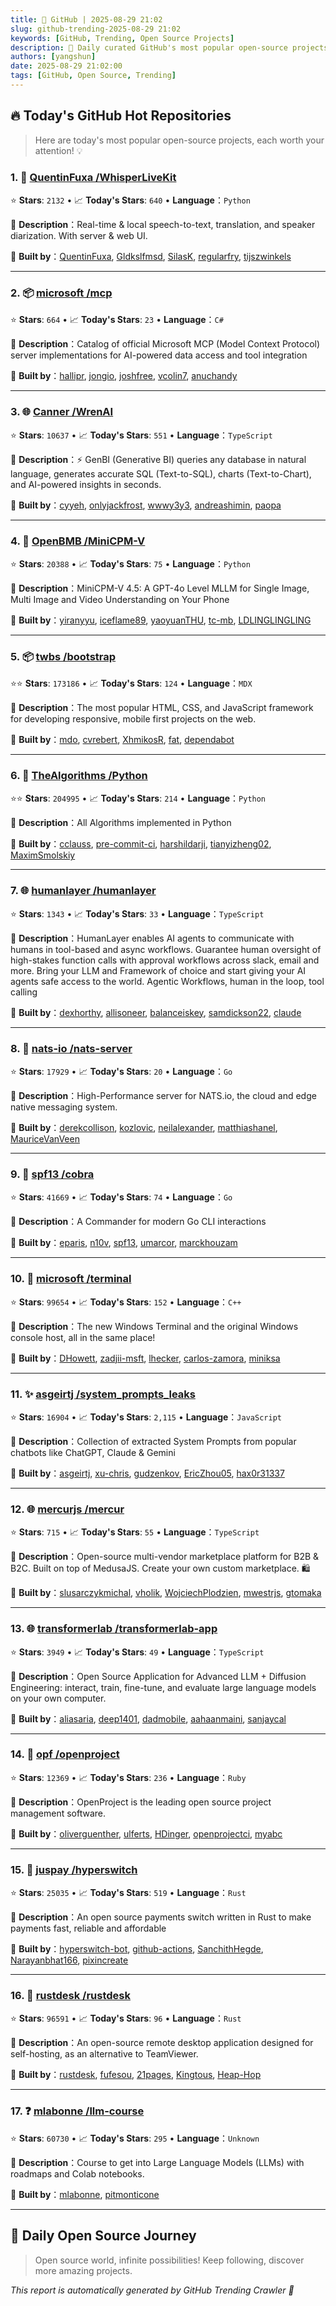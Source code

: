 ```yaml
---
title: 🚀 GitHub | 2025-08-29 21:02
slug: github-trending-2025-08-29 21:02
keywords: [GitHub, Trending, Open Source Projects]
description: 🌟 Daily curated GitHub's most popular open-source projects to help you stay on the pulse of technology!
authors: [yangshun]
date: 2025-08-29 21:02:00
tags: [GitHub, Open Source, Trending]
---
```


## 🔥 Today's GitHub Hot Repositories

> Here are today's most popular open-source projects, each worth your attention! 💡

### 1. 🐍 [QuentinFuxa /WhisperLiveKit](https://github.com/QuentinFuxa/WhisperLiveKit)

⭐ **Stars**: `2132`   •   📈 **Today's Stars**: `640`   •   **Language**：`Python`

📝 **Description**：Real-time & local speech-to-text, translation, and speaker diarization. With server & web UI.

🤝 **Built by**：[QuentinFuxa](https://github.com/QuentinFuxa), [Gldkslfmsd](https://github.com/Gldkslfmsd), [SilasK](https://github.com/SilasK), [regularfry](https://github.com/regularfry), [tijszwinkels](https://github.com/tijszwinkels)

---

### 2. 📦 [microsoft /mcp](https://github.com/microsoft/mcp)

⭐ **Stars**: `664`   •   📈 **Today's Stars**: `23`   •   **Language**：`C#`

📝 **Description**：Catalog of official Microsoft MCP (Model Context Protocol) server implementations for AI-powered data access and tool integration

🤝 **Built by**：[hallipr](https://github.com/hallipr), [jongio](https://github.com/jongio), [joshfree](https://github.com/joshfree), [vcolin7](https://github.com/vcolin7), [anuchandy](https://github.com/anuchandy)

---

### 3. 🌐 [Canner /WrenAI](https://github.com/Canner/WrenAI)

⭐ **Stars**: `10637`   •   📈 **Today's Stars**: `551`   •   **Language**：`TypeScript`

📝 **Description**：⚡️ GenBI (Generative BI) queries any database in natural language, generates accurate SQL (Text-to-SQL), charts (Text-to-Chart), and AI-powered insights in seconds.

🤝 **Built by**：[cyyeh](https://github.com/cyyeh), [onlyjackfrost](https://github.com/onlyjackfrost), [wwwy3y3](https://github.com/wwwy3y3), [andreashimin](https://github.com/andreashimin), [paopa](https://github.com/paopa)

---

### 4. 🐍 [OpenBMB /MiniCPM-V](https://github.com/OpenBMB/MiniCPM-V)

⭐ **Stars**: `20388`   •   📈 **Today's Stars**: `75`   •   **Language**：`Python`

📝 **Description**：MiniCPM-V 4.5: A GPT-4o Level MLLM for Single Image, Multi Image and Video Understanding on Your Phone

🤝 **Built by**：[yiranyyu](https://github.com/yiranyyu), [iceflame89](https://github.com/iceflame89), [yaoyuanTHU](https://github.com/yaoyuanTHU), [tc-mb](https://github.com/tc-mb), [LDLINGLINGLING](https://github.com/LDLINGLINGLING)

---

### 5. 📦 [twbs /bootstrap](https://github.com/twbs/bootstrap)

⭐⭐ **Stars**: `173186`   •   📈 **Today's Stars**: `124`   •   **Language**：`MDX`

📝 **Description**：The most popular HTML, CSS, and JavaScript framework for developing responsive, mobile first projects on the web.

🤝 **Built by**：[mdo](https://github.com/mdo), [cvrebert](https://github.com/cvrebert), [XhmikosR](https://github.com/XhmikosR), [fat](https://github.com/fat), [dependabot](https://github.com/dependabot)

---

### 6. 🐍 [TheAlgorithms /Python](https://github.com/TheAlgorithms/Python)

⭐⭐ **Stars**: `204995`   •   📈 **Today's Stars**: `214`   •   **Language**：`Python`

📝 **Description**：All Algorithms implemented in Python

🤝 **Built by**：[cclauss](https://github.com/cclauss), [pre-commit-ci](https://github.com/pre-commit-ci), [harshildarji](https://github.com/harshildarji), [tianyizheng02](https://github.com/tianyizheng02), [MaximSmolskiy](https://github.com/MaximSmolskiy)

---

### 7. 🌐 [humanlayer /humanlayer](https://github.com/humanlayer/humanlayer)

⭐ **Stars**: `1343`   •   📈 **Today's Stars**: `33`   •   **Language**：`TypeScript`

📝 **Description**：HumanLayer enables AI agents to communicate with humans in tool-based and async workflows. Guarantee human oversight of high-stakes function calls with approval workflows across slack, email and more. Bring your LLM and Framework of choice and start giving your AI agents safe access to the world. Agentic Workflows, human in the loop, tool calling

🤝 **Built by**：[dexhorthy](https://github.com/dexhorthy), [allisoneer](https://github.com/allisoneer), [balanceiskey](https://github.com/balanceiskey), [samdickson22](https://github.com/samdickson22), [claude](https://github.com/claude)

---

### 8. 🚦 [nats-io /nats-server](https://github.com/nats-io/nats-server)

⭐ **Stars**: `17929`   •   📈 **Today's Stars**: `20`   •   **Language**：`Go`

📝 **Description**：High-Performance server for NATS.io, the cloud and edge native messaging system.

🤝 **Built by**：[derekcollison](https://github.com/derekcollison), [kozlovic](https://github.com/kozlovic), [neilalexander](https://github.com/neilalexander), [matthiashanel](https://github.com/matthiashanel), [MauriceVanVeen](https://github.com/MauriceVanVeen)

---

### 9. 🚦 [spf13 /cobra](https://github.com/spf13/cobra)

⭐ **Stars**: `41669`   •   📈 **Today's Stars**: `74`   •   **Language**：`Go`

📝 **Description**：A Commander for modern Go CLI interactions

🤝 **Built by**：[eparis](https://github.com/eparis), [n10v](https://github.com/n10v), [spf13](https://github.com/spf13), [umarcor](https://github.com/umarcor), [marckhouzam](https://github.com/marckhouzam)

---

### 10. 🔧 [microsoft /terminal](https://github.com/microsoft/terminal)

⭐ **Stars**: `99654`   •   📈 **Today's Stars**: `152`   •   **Language**：`C++`

📝 **Description**：The new Windows Terminal and the original Windows console host, all in the same place!

🤝 **Built by**：[DHowett](https://github.com/DHowett), [zadjii-msft](https://github.com/zadjii-msft), [lhecker](https://github.com/lhecker), [carlos-zamora](https://github.com/carlos-zamora), [miniksa](https://github.com/miniksa)

---

### 11. ✨ [asgeirtj /system_prompts_leaks](https://github.com/asgeirtj/system_prompts_leaks)

⭐ **Stars**: `16904`   •   📈 **Today's Stars**: `2,115`   •   **Language**：`JavaScript`

📝 **Description**：Collection of extracted System Prompts from popular chatbots like ChatGPT, Claude & Gemini

🤝 **Built by**：[asgeirtj](https://github.com/asgeirtj), [xu-chris](https://github.com/xu-chris), [gudzenkov](https://github.com/gudzenkov), [EricZhou05](https://github.com/EricZhou05), [hax0r31337](https://github.com/hax0r31337)

---

### 12. 🌐 [mercurjs /mercur](https://github.com/mercurjs/mercur)

⭐ **Stars**: `715`   •   📈 **Today's Stars**: `55`   •   **Language**：`TypeScript`

📝 **Description**：Open-source multi-vendor marketplace platform for B2B & B2C. Built on top of MedusaJS. Create your own custom marketplace. 🛍️

🤝 **Built by**：[slusarczykmichal](https://github.com/slusarczykmichal), [vholik](https://github.com/vholik), [WojciechPlodzien](https://github.com/WojciechPlodzien), [mwestrjs](https://github.com/mwestrjs), [gtomaka](https://github.com/gtomaka)

---

### 13. 🌐 [transformerlab /transformerlab-app](https://github.com/transformerlab/transformerlab-app)

⭐ **Stars**: `3949`   •   📈 **Today's Stars**: `49`   •   **Language**：`TypeScript`

📝 **Description**：Open Source Application for Advanced LLM + Diffusion Engineering: interact, train, fine-tune, and evaluate large language models on your own computer.

🤝 **Built by**：[aliasaria](https://github.com/aliasaria), [deep1401](https://github.com/deep1401), [dadmobile](https://github.com/dadmobile), [aahaanmaini](https://github.com/aahaanmaini), [sanjaycal](https://github.com/sanjaycal)

---

### 14. 💎 [opf /openproject](https://github.com/opf/openproject)

⭐ **Stars**: `12369`   •   📈 **Today's Stars**: `236`   •   **Language**：`Ruby`

📝 **Description**：OpenProject is the leading open source project management software.

🤝 **Built by**：[oliverguenther](https://github.com/oliverguenther), [ulferts](https://github.com/ulferts), [HDinger](https://github.com/HDinger), [openprojectci](https://github.com/openprojectci), [myabc](https://github.com/myabc)

---

### 15. 🦀 [juspay /hyperswitch](https://github.com/juspay/hyperswitch)

⭐ **Stars**: `25035`   •   📈 **Today's Stars**: `519`   •   **Language**：`Rust`

📝 **Description**：An open source payments switch written in Rust to make payments fast, reliable and affordable

🤝 **Built by**：[hyperswitch-bot](https://github.com/hyperswitch-bot), [github-actions](https://github.com/github-actions), [SanchithHegde](https://github.com/SanchithHegde), [Narayanbhat166](https://github.com/Narayanbhat166), [pixincreate](https://github.com/pixincreate)

---

### 16. 🦀 [rustdesk /rustdesk](https://github.com/rustdesk/rustdesk)

⭐ **Stars**: `96591`   •   📈 **Today's Stars**: `96`   •   **Language**：`Rust`

📝 **Description**：An open-source remote desktop application designed for self-hosting, as an alternative to TeamViewer.

🤝 **Built by**：[rustdesk](https://github.com/rustdesk), [fufesou](https://github.com/fufesou), [21pages](https://github.com/21pages), [Kingtous](https://github.com/Kingtous), [Heap-Hop](https://github.com/Heap-Hop)

---

### 17. ❓ [mlabonne /llm-course](https://github.com/mlabonne/llm-course)

⭐ **Stars**: `60730`   •   📈 **Today's Stars**: `295`   •   **Language**：`Unknown`

📝 **Description**：Course to get into Large Language Models (LLMs) with roadmaps and Colab notebooks.

🤝 **Built by**：[mlabonne](https://github.com/mlabonne), [pitmonticone](https://github.com/pitmonticone)

---

## 🌈 Daily Open Source Journey

> Open source world, infinite possibilities! Keep following, discover more amazing projects.

*This report is automatically generated by GitHub Trending Crawler 🤖*
